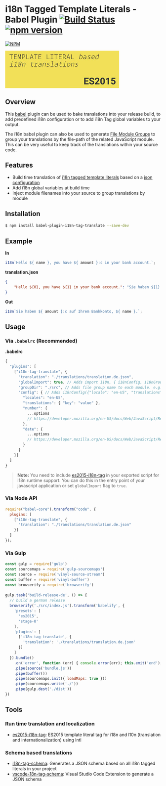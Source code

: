 # i18n Tagged Template Literals - Babel Plugin [![Build Status](https://img.shields.io/travis/skolmer/babel-plugin-i18n-tag-translate/master.svg?style=flat)](https://travis-ci.org/skolmer/babel-plugin-i18n-tag-translate) [![npm version](https://img.shields.io/npm/v/babel-plugin-i18n-tag-translate.svg?style=flat)](https://www.npmjs.com/package/babel-plugin-i18n-tag-translate)
[![NPM](https://nodei.co/npm/babel-plugin-i18n-tag-translate.png?downloads=true&downloadRank=true&stars=true)](https://www.npmjs.com/package/babel-plugin-i18n-tag-translate/)

[![i18n Tagged Template Literals](images/vscode-18n-tag-schema-icon-big.jpg)](http://i18n-tag.kolmer.net/)

## Overview
This [babel](https://babeljs.io/) plugin can be used to bake translations into your release build, to add predefined i18n configuration or to add i18n Tag global variables to your output. 

The i18n babel plugin can also be used to generate [File Module Groups](https://github.com/skolmer/es2015-i18n-tag#babel-generated-file-module-groups) to group your translations by the file-path of the related JavaScript module. This can be very useful to keep track of the translations within your source code.

## Features
* Build time translation of [i18n tagged template literals](https://github.com/skolmer/es2015-i18n-tag) based on a [json configuration](https://github.com/skolmer/i18n-tag-schema)
* Add i18n global variables at build time
* Inject module filenames into your source to group translations by module

## Installation

```sh
$ npm install babel-plugin-i18n-tag-translate --save-dev
```

## Example

**In**

```js
i18n`Hello ${ name }, you have ${ amount }:c in your bank account.`;
```

**translation.json**
```json
{
    "Hello ${0}, you have ${1} in your bank account.": "Sie haben ${1} auf Ihrem Bankkonto, ${0}."
}
```

**Out**

```js
i18n`Sie haben ${ amount }:c auf Ihrem Bankkonto, ${ name }.`;
```


## Usage

### Via `.babelrc` (Recommended)

**.babelrc**

```js
{
  "plugins": [
    ["i18n-tag-translate", {
      "translation": "./translations/translation.de.json",
      "globalImport": true, // Adds import i18n, { i18nConfig, i18nGroup } from "es2015-i18n-tag"; to your modules
      "groupDir": "./src", // Adds file group name to each module. e.g. const __translationGroup = "components/index.js";
      "config": { // Adds i18nConfig({"locale": "en-US", "translations": { "key": "value" }, "number": { ... }, "date": { ... }}); to the output
        "locales": "en-US",
        "translations": { "key": "value" },
        "number": { 
          ...options
          // https://developer.mozilla.org/en-US/docs/Web/JavaScript/Reference/Global_Objects/NumberFormat#Parameters
        },
        "date": { 
          ...options
          // https://developer.mozilla.org/en-US/docs/Web/JavaScript/Reference/Global_Objects/DateTimeFormat#Parameters
        }
      }  
    }]
  ]
}
```

> **Note:** You need to include [es2015-i18n-tag](https://github.com/skolmer/es2015-i18n-tag) in your exported script for i18n runtime support. 
You can do this in the entry point of your javascript application or set `globalImport` flag to `true`.


### Via Node API

```javascript
require("babel-core").transform("code", {
  plugins: [
    ["i18n-tag-translate", {
      "translation": "./translations/translation.de.json"      
    }]
  ]
});
```

### Via Gulp

```javascript
const gulp = require('gulp')
const sourcemaps = require('gulp-sourcemaps')
const source = require('vinyl-source-stream')
const buffer = require('vinyl-buffer')
const browserify = require('browserify')

gulp.task('build-release-de', () => {
  // build a german release
  browserify('./src/index.js').transform('babelify', {
    'presets': [
      'es2015',
      'stage-0'
    ],
    'plugins': [
      ['i18n-tag-translate', {
        'translation': './translations/translation.de.json'
      }]
    ]
  }).bundle()
    .on('error', function (err) { console.error(err); this.emit('end'); })
    .pipe(source('bundle.js'))
    .pipe(buffer())
    .pipe(sourcemaps.init({ loadMaps: true }))
    .pipe(sourcemaps.write('./'))
    .pipe(gulp.dest('./dist'))
})

```

## Tools

### Run time translation and localization
* [es2015-i18n-tag](https://github.com/skolmer/es2015-i18n-tag): ES2015 template literal tag for i18n and l10n (translation and internationalization) using Intl

### Schema based translations
* [i18n-tag-schema](https://github.com/skolmer/i18n-tag-schema): Generates a JSON schema based on all i18n tagged literals in your project
* [vscode-18n-tag-schema](https://github.com/skolmer/vscode-i18n-tag-schema): Visual Studio Code Extension to generate a JSON schema
